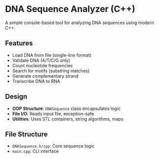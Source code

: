 # DNA Sequence Analyzer (C++)

A simple console-based tool for analyzing DNA sequences using modern C++.

## Features

- Load DNA from file (single-line format)
- Validate DNA (A/T/C/G only)
- Count nucleotide frequencies
- Search for motifs (substring matches)
- Generate complementary strand
- Transcribe DNA to RNA

## Design

- **OOP Structure**: `DNASequence` class encapsulates logic
- **File I/O**: Reads input file, exception-safe
- **Utilities**: Uses STL containers, string algorithms, maps

## File Structure

- `DNASequence.h/cpp`: Core sequence logic
- `main.cpp`: CLI interface
